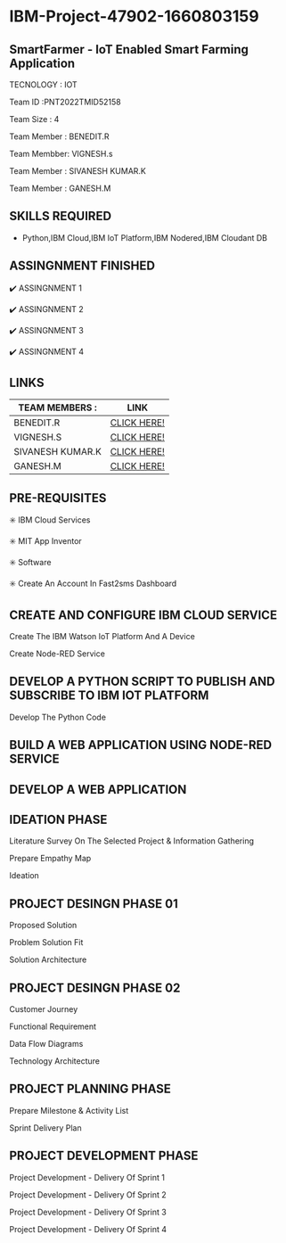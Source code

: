 # IBM-Project-47902-1660803159
## SmartFarmer - IoT Enabled Smart Farming Application

TECNOLOGY : IOT

Team ID :PNT2022TMID52158

Team Size : 4

Team Member : BENEDIT.R

Team Membber: VIGNESH.s

Team Member : SIVANESH KUMAR.K

Team Member : GANESH.M

## SKILLS REQUIRED

- Python,IBM Cloud,IBM IoT Platform,IBM Nodered,IBM Cloudant DB

## ASSINGNMENT FINISHED

:heavy_check_mark: ASSINGNMENT 1

:heavy_check_mark: ASSINGNMENT 2

:heavy_check_mark: ASSINGNMENT 3

:heavy_check_mark: ASSINGNMENT 4

## LINKS

|  TEAM MEMBERS :|LINK                                                                                                                               |
|----------------|-----------------------------------------------------------------------------------------------------------------------------------|
|       BENEDIT.R|[CLICK HERE!](https://github.com/IBM-EPBL/IBM-Project-47902-1660803159/tree/main/Assignments/Team%20Lead(R.Benedit))               |
|       VIGNESH.S|[CLICK HERE!](https://github.com/IBM-EPBL/IBM-Project-47902-1660803159/tree/main/Assignments/Team%20Member%203(S.Vignesh))         |
|SIVANESH KUMAR.K|[CLICK HERE!](https://github.com/IBM-EPBL/IBM-Project-47902-1660803159/tree/main/Assignments/Team%20Member%202(K.Sivanesh%20Kumar))|
|        GANESH.M|[CLICK HERE!](https://github.com/IBM-EPBL/IBM-Project-47902-1660803159/tree/main/Assignments/Team%20Member%201(M.Ganesh))          |

## PRE-REQUISITES

:eight_spoked_asterisk: IBM Cloud Services

:eight_spoked_asterisk: MIT App Inventor

:eight_spoked_asterisk: Software

:eight_spoked_asterisk: Create An Account In Fast2sms Dashboard

## CREATE AND CONFIGURE IBM CLOUD SERVICE

Create The IBM Watson IoT Platform And A Device

Create Node-RED Service

## DEVELOP A PYTHON SCRIPT TO PUBLISH AND SUBSCRIBE TO IBM IOT PLATFORM

Develop The Python Code

## BUILD A WEB APPLICATION USING NODE-RED SERVICE

## DEVELOP A WEB APPLICATION

## IDEATION PHASE

Literature Survey On The Selected Project & Information Gathering

Prepare Empathy Map

Ideation

## PROJECT DESINGN PHASE 01

Proposed Solution

Problem Solution Fit

Solution Architecture

## PROJECT DESINGN PHASE 02

Customer Journey

Functional Requirement

Data Flow Diagrams

Technology Architecture

## PROJECT PLANNING PHASE

Prepare Milestone & Activity List

Sprint Delivery Plan

## PROJECT DEVELOPMENT PHASE

Project Development - Delivery Of Sprint 1

Project Development - Delivery Of Sprint 2

Project Development - Delivery Of Sprint 3

Project Development - Delivery Of Sprint 4



